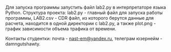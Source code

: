 Для запуска программы запустить файл lab2.py в интерпретаторе языка Python. Структура проекта: lab2.py - главный файл для запуска работы программы, LAB2.csv - CDR файл, из которого берутся данные для расчета, находится в одной директории с lab2.py, а также plot.png - график зависимости объема трафика от времени.

Контакты студентки: почта - nast-em@yandex.ru, телеграм юзернейм - damngutshawty.
